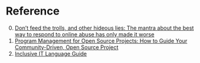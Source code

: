 # Reference

0. [Don’t feed the trolls, and other hideous lies: The mantra about the best way to respond to online abuse has only made it worse](https://www.theverge.com/2018/7/12/17561768/dont-feed-the-trolls-online-harassment-abuse)
0. [Program Management for Open Source Projects: How to Guide Your Community-Driven, Open Source Project](https://pragprog.com/titles/bcosp/program-management-for-open-source-projects/)
0. [Inclusive IT Language Guide](https://www.oit.uci.edu/wp-content/uploads/Inclusive-Language-Guide.pdf)

